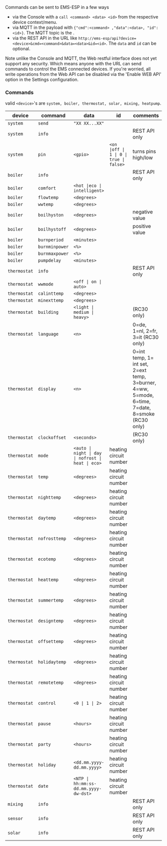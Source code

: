Commands can be sent to EMS-ESP in a few ways

 - via the Console with a `call <command> <data> <id>` from the respective device context/menu.
 - via MQTT in the payload with `{"cmd":<command> ,"data":<data>, "id":<id>}`. The MQTT topic is the <device>.
 - via the REST API in the URL like `http://ems-esp/api?device=<device>&cmd=<command>&data=<data>&id=<id>`. The `data` and `id` can be optional.

 Note unlike the Console and MQTT, the Web restful interface does not yet support any security. Which means anyone with the URL can send commands to control the EMS connected devices. If you're worried, all write operations from the Web API can be disabled via the 'Enable WEB API' option in the Settings configuration.

### Commands

valid `<device>`'s are `system, boiler, thermostat, solar, mixing, heatpump`.

| device | command | data | id | comments |
| -----  | ------- | ---- | -- | -------- |
| `system` | `send` | `"XX XX...XX"` |  |   |
| `system` | `info` |  |  | REST API only |
| `system` | `pin` | `<gpio>` | `<on \|off \| 1 \| 0 \| true \| false>` | turns pins high/low |
| `boiler` | `info` |  |  | REST API only |
| `boiler` | `comfort` | `<hot \|eco \| intelligent>` |  |  |
| `boiler` | `flowtemp` | `<degrees>` |  |  |
| `boiler` | `wwtemp` | `<degrees>` |  |   |
| `boiler` | `boilhyston` | `<degrees>` |  | negative value |
| `boiler` | `boilhystoff` | `<degrees>` |  | positive value |
| `boiler` | `burnperiod` | `<minutes>` |  |  |
| `boiler` | `burnminpower` | `<%>` |  |  |
| `boiler` | `burnmaxpower` | `<%>` |  |  |
| `boiler` | `pumpdelay` | `<minutes>` |  |  |
| `thermostat` | `info` |  |  | REST API only |
| `thermostat` | `wwmode` | `<off \| on \| auto>` |  |  |
| `thermostat` | `calinttemp` | `<degrees>` |  |  |
| `thermostat` | `minexttemp` | `<degrees>` |  |  |
| `thermostat` | `building` | `<light \| medium \| heavy>` |  | (RC30 only) |
| `thermostat` | `language` | `<n>` |  | 0=de, 1=nl, 2=fr, 3=it (RC30 only) |
| `thermostat` | `display` | `<n>` |  | 0=int temp, 1= int set, 2=ext temp, 3=burner, 4=ww, 5=mode, 6=time, 7=date, 8=smoke (RC30 only) |
| `thermostat` | `clockoffset` | `<seconds>` |  | (RC30 only) |
| `thermostat` | `mode` | `<auto \| night \| day \| nofrost \| heat \| eco>` | heating circuit number |  |
| `thermostat` | `temp` | `<degrees>` | heating circuit number |  |
| `thermostat` | `nighttemp` | `<degrees>` | heating circuit number |  | 
| `thermostat` | `daytemp` | `<degrees>` | heating circuit number |  |
| `thermostat` | `nofrosttemp` | `<degrees>` | heating circuit number |  | 
| `thermostat` | `ecotemp` | `<degrees>` | heating circuit number |  |
| `thermostat` | `heattemp` | `<degrees>` | heating circuit number |  |
| `thermostat` | `summertemp` | `<degrees>` | heating circuit number |  |
| `thermostat` | `designtemp` | `<degrees>` | heating circuit number |  |
| `thermostat` | `offsettemp` | `<degrees>` | heating circuit number |  |
| `thermostat` | `holidaytemp` | `<degrees>` | heating circuit number |  |
| `thermostat` | `remotetemp` | `<degrees>` | heating circuit number |  |
| `thermostat` | `control` | `<0 \| 1 \| 2>` | heating circuit number |  |
| `thermostat` | `pause` | `<hours>` | heating circuit number |  |
| `thermostat` | `party` | `<hours>` | heating circuit number |  |
| `thermostat` | `holiday` | `<dd.mm.yyyy-dd.mm.yyyy>` | heating circuit number |  |
| `thermostat` | `date` | `<NTP \| hh:mm:ss-dd.mm.yyyy-dw-dst>` | heating circuit number |  |
| `mixing` | `info` |  |  | REST API only |
| `sensor` | `info` |  |  | REST API only |
| `solar` | `info` |  |  | REST API only | 
